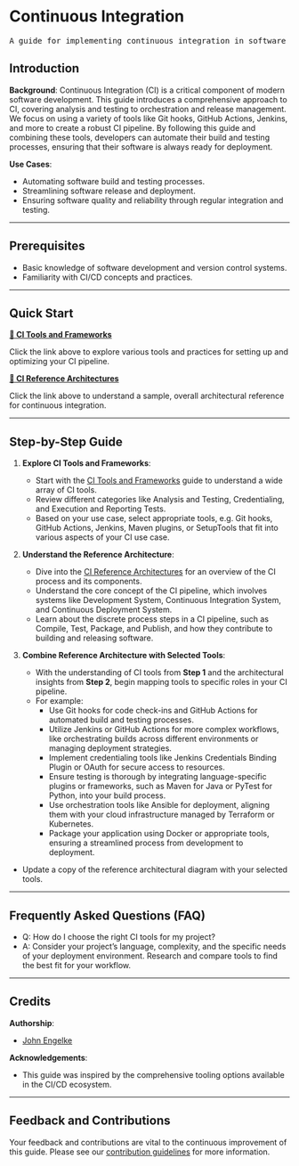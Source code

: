 # Continuous Integration

<pre align="center">A guide for implementing continuous integration in software projects.</pre>

## Introduction

**Background**: Continuous Integration (CI) is a critical component of modern software development. This guide introduces a comprehensive approach to CI, covering analysis and testing to orchestration and release management. We focus on using a variety of tools like Git hooks, GitHub Actions, Jenkins, and more to create a robust CI pipeline. By following this guide and combining these tools, developers can automate their build and testing processes, ensuring that their software is always ready for deployment.

**Use Cases**:
- Automating software build and testing processes.
- Streamlining software release and deployment.
- Ensuring software quality and reliability through regular integration and testing.

---

## Prerequisites

* Basic knowledge of software development and version control systems.
* Familiarity with CI/CD concepts and practices.

---

## Quick Start

**[📔 CI Tools and Frameworks](continuous-integration-frameworks.md)**

Click the link above to explore various tools and practices for setting up and optimizing your CI pipeline.

**[📔 CI Reference Architectures](reference-architecture.md)**

Click the link above to understand a sample, overall architectural reference for continuous integration.

---

## Step-by-Step Guide

1. **Explore CI Tools and Frameworks**:
   - Start with the [CI Tools and Frameworks](continuous-integration-frameworks.md) guide to understand a wide array of CI tools.
   - Review different categories like Analysis and Testing, Credentialing, and Execution and Reporting Tests.
   - Based on your use case, select appropriate tools, e.g. Git hooks, GitHub Actions, Jenkins, Maven plugins, or SetupTools that fit into various aspects of your CI use case.

2. **Understand the Reference Architecture**:
   - Dive into the [CI Reference Architectures](reference-architecture.md) for an overview of the CI process and its components.
   - Understand the core concept of the CI pipeline, which involves systems like Development System, Continuous Integration System, and Continuous Deployment System.
   - Learn about the discrete process steps in a CI pipeline, such as Compile, Test, Package, and Publish, and how they contribute to building and releasing software.

3. **Combine Reference Architecture with Selected Tools**:
   - With the understanding of CI tools from **Step 1** and the architectural insights from **Step 2**, begin mapping tools to specific roles in your CI pipeline.
   - For example:
     - Use Git hooks for code check-ins and GitHub Actions for automated build and testing processes. 
     - Utilize Jenkins or GitHub Actions for more complex workflows, like orchestrating builds across different environments or managing deployment strategies.
     - Implement credentialing tools like Jenkins Credentials Binding Plugin or OAuth for secure access to resources.
     - Ensure testing is thorough by integrating language-specific plugins or frameworks, such as Maven for Java or PyTest for Python, into your build process.
     - Use orchestration tools like Ansible for deployment, aligning them with your cloud infrastructure managed by Terraform or Kubernetes.
     - Package your application using Docker or appropriate tools, ensuring a streamlined process from development to deployment.
  - Update a copy of the reference architectural diagram with your selected tools. 

---

## Frequently Asked Questions (FAQ)

- Q: How do I choose the right CI tools for my project?
- A: Consider your project’s language, complexity, and the specific needs of your deployment environment. Research and compare tools to find the best fit for your workflow.

---

## Credits 

**Authorship**:
- [John Engelke](https://www.github.com/jpl-jengelke)

**Acknowledgements**:
* This guide was inspired by the comprehensive tooling options available in the CI/CD ecosystem.

---

## Feedback and Contributions

Your feedback and contributions are vital to the continuous improvement of this guide. Please see our [contribution guidelines](https://nasa-ammos.github.io/slim/docs/contribute/contributing/) for more information.
